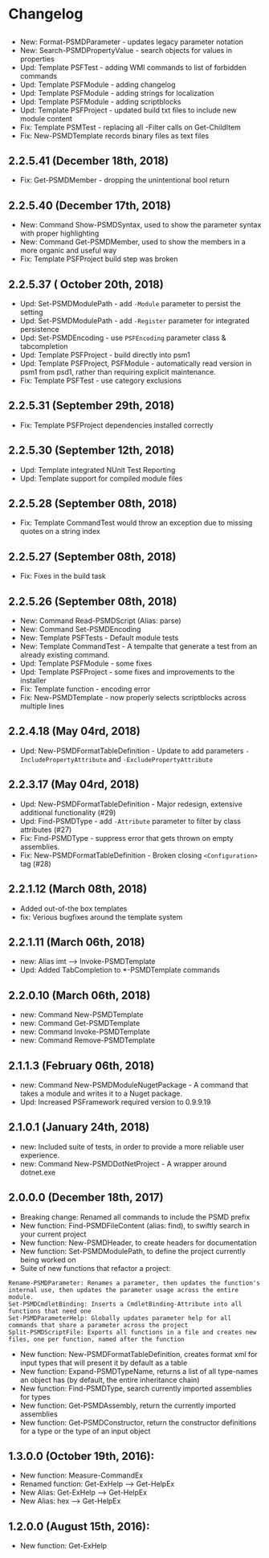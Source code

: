 ﻿# Changelog
##
 - New: Format-PSMDParameter - updates legacy parameter notation
 - New: Search-PSMDPropertyValue - search objects for values in properties
 - Upd: Template PSFTest - adding WMI commands to list of forbidden commands
 - Upd: Template PSFModule - adding changelog
 - Upd: Template PSFModule - adding strings for localization
 - Upd: Template PSFModule - adding scriptblocks
 - Upd: Template PSFProject - updated build txt files to include new module content
 - Fix: Template PSMTest - replacing all -Filter calls on Get-ChildItem
 - Fix: New-PSMDTemplate records binary files as text files

## 2.2.5.41 (December 18th, 2018)
 - Fix: Get-PSMDMember - dropping the unintentional bool return

## 2.2.5.40 (December 17th, 2018)
 - New: Command Show-PSMDSyntax, used to show the parameter syntax with proper highlighting
 - New: Command Get-PSMDMember, used to show the members in a more organic and useful way
 - Fix: Template PSFProject build step was broken

## 2.2.5.37 ( October 20th, 2018)
 - Upd: Set-PSMDModulePath - add `-Module` parameter to persist the setting
 - Upd: Set-PSMDModulePath - add `-Register` parameter for integrated persistence
 - Upd: Set-PSMDEncoding - use `PSFEncoding` parameter class & tabcompletion
 - Upd: Template PSFProject - build directly into psm1
 - Upd: Template PSFProject, PSFModule - automatically read version in psm1 from psd1, rather than requiring explicit maintenance.
 - Fix: Template PSFTest - use category exclusions

## 2.2.5.31 (September 29th, 2018)
 - Fix: Template PSFProject dependencies installed correctly
 
## 2.2.5.30 (September 12th, 2018)
 - Upd: Template integrated NUnit Test Reporting
 - Upd: Template support for compiled module files

## 2.2.5.28 (September 08th, 2018)
 - Fix: Template CommandTest would throw an exception due to missing quotes on a string index

## 2.2.5.27 (September 08th, 2018)
 - Fix: Fixes in the build task

## 2.2.5.26 (September 08th, 2018)
 - New: Command Read-PSMDScript (Alias: parse)
 - New: Command Set-PSMDEncoding
 - New: Template PSFTests - Default module tests
 - New: Template CommandTest - A tempalte that generate a test from an already existing command.
 - Upd: Template PSFModule - some fixes
 - Upd: Template PSFProject - some fixes and improvements to the installer
 - Fix: Template function - encoding error
 - Fix: New-PSMDTemplate - now properly selects scriptblocks across multiple lines

## 2.2.4.18 (May 04rd, 2018)
 - Upd: New-PSMDFormatTableDefinition - Update to add parameters `-IncludePropertyAttribute` and `-ExcludePropertyAttribute`
 
## 2.2.3.17 (May 04rd, 2018)
 - Upd: New-PSMDFormatTableDefinition - Major redesign, extensive additional functionality (#29)
 - Upd: Find-PSMDType - add `-Attribute` parameter to filter by class attributes (#27)
 - Fix: Find-PSMDType - suppress error that gets thrown on empty assemblies.
 - Fix: New-PSMDFormatTableDefinition - Broken closing `<Configuration>` tag (#28)

## 2.2.1.12 (March 08th, 2018)
 - Added out-of-the box templates
 - fix: Verious bugfixes around the template system

## 2.2.1.11 (March 06th, 2018)
 - new: Alias imt --> Invoke-PSMDTemplate
 - Upd: Added TabCompletion to *-PSMDTemplate commands

## 2.2.0.10 (March 06th, 2018)
 - new: Command New-PSMDTemplate
 - new: Command Get-PSMDTemplate
 - new: Command Invoke-PSMDTemplate
 - new: Command Remove-PSMDTemplate

## 2.1.1.3 (February 06th, 2018)
 - new: Command New-PSMDModuleNugetPackage - A command that takes a module and writes it to a Nuget package.
 - Upd: Increased PSFramework required version to 0.9.9.19

## 2.1.0.1 (January 24th, 2018)
 - new: Included suite of tests, in order to provide a more reliable user experience.
 - new: Command New-PSMDDotNetProject - A wrapper around dotnet.exe

## 2.0.0.0 (December 18th, 2017)
 - Breaking change: Renamed all commands to include the PSMD prefix
 - New function: Find-PSMDFileContent (alias: find), to swiftly search in your current project
 - New function: New-PSMDHeader, to create headers for documentation
 - New function: Set-PSMDModulePath, to define the project currently being worked on
 - Suite of new functions that refactor a project:

```
Rename-PSMDParameter: Renames a parameter, then updates the function's internal use, then updates the parameter usage across the entire module.
Set-PSMDCmdletBinding: Inserts a CmdletBinding-Attribute into all functions that need one
Set-PSMDParameterHelp: Globally updates parameter help for all commands that share a parameter across the project
Split-PSMDScriptFile: Exports all functions in a file and creates new files, one per function, named after the function
```

 - New function: New-PSMDFormatTableDefinition, creates format xml for input types that will present it by default as a table
 - New function: Expand-PSMDTypeName, returns a list of all type-names an object has (by default, the entire inheritance chain)
 - New function: Find-PSMDType, search currently imported assemblies for types
 - New function: Get-PSMDAssembly, return the currently imported assemblies
 - New function: Get-PSMDConstructor, return the constructor definitions for a type or the type of an input object
  
## 1.3.0.0 (October 19th, 2016):
 - New function: Measure-CommandEx
 - Renamed function: Get-ExHelp --> Get-HelpEx
 - New Alias: Get-ExHelp --> Get-HelpEx
 - New Alias: hex --> Get-HelpEx
 
## 1.2.0.0 (August 15th, 2016):
 - New function: Get-ExHelp
